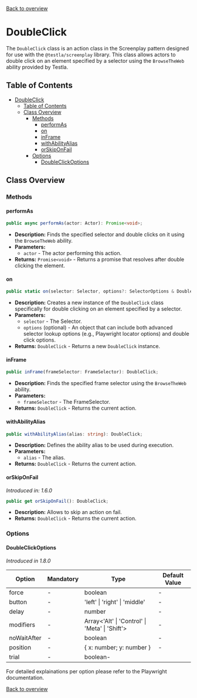 [Back to overview](../../screenplay_elements.md)

# DoubleClick

The `DoubleClick` class is an action class in the Screenplay pattern designed for use with the `@testla/screenplay` library. This class allows actors to double click on an element specified by a selector using the `BrowseTheWeb` ability provided by Testla.

## Table of Contents

- [DoubleClick](#doubleclick)
  - [Table of Contents](#table-of-contents)
  - [Class Overview](#class-overview)
    - [Methods](#methods)
      - [performAs](#performas)
      - [on](#on)
      - [inFrame](#inframe)
      - [withAbilityAlias](#withabilityalias)
      - [orSkipOnFail](#orskiponfail)
    - [Options](#options)
      - [DoubleClickOptions](#doubleclickoptions)

## Class Overview

### Methods

#### performAs

```typescript
public async performAs(actor: Actor): Promise<void>;
```

- **Description:** Finds the specified selector and double clicks on it using the `BrowseTheWeb` ability.
- **Parameters:**
  - `actor` - The actor performing this action.
- **Returns:** `Promise<void>` - Returns a promise that resolves after double clicking the element.

#### on

```typescript
public static on(selector: Selector, options?: SelectorOptions & DoubleClickOptions): DoubleClick;
```

- **Description:** Creates a new instance of the `DoubleClick` class specifically for double clicking on an element specified by a selector.
- **Parameters:**
  - `selector` - The Selector.
  - `options` (optional) - An object that can include both advanced selector lookup options (e.g., Playwright locator options) and double click options.
- **Returns:** `DoubleClick` - Returns a new `DoubleClick` instance.

#### inFrame

```typescript
public inFrame(frameSelector: FrameSelector): DoubleClick;
```

- **Description:** Finds the specified frame selector using the `BrowseTheWeb` ability.
- **Parameters:**
  - `frameSelector` - The FrameSelector.
- **Returns:** `DoubleClick` - Returns the current action.

#### withAbilityAlias

```typescript
public withAbilityAlias(alias: string): DoubleClick;
```

- **Description:** Defines the ability alias to be used during execution.
- **Parameters:**
  - `alias` - The alias.
- **Returns:** `DoubleClick` - Returns the current action.

#### orSkipOnFail

*Introduced in: 1.6.0*

```typescript
public get orSkipOnFail(): DoubleClick;
```

- **Description:** Allows to skip an action on fail.
- **Returns:** `DoubleClick` - Returns the current action.

### Options

#### DoubleClickOptions

*Introduced in 1.8.0*

|Option|Mandatory|Type|Default Value|
|--|--|--|--|
|force|-|boolean|-|
|button|-|'left' \| 'right' \| 'middle'|-|
|delay|-|number|-|
|modifiers|-|Array<'Alt' \| 'Control' \| 'Meta' \| 'Shift'>|-|
|noWaitAfter|-|boolean|-|
|position|-|{ x: number; y: number }|-|
|trial|-|boolean-|

For detailed explainations per option please refer to the Playwright documentation.

[Back to overview](../../screenplay_elements.md)